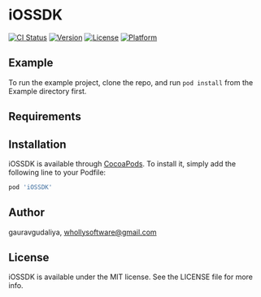 # iOSSDK

[![CI Status](https://img.shields.io/travis/gauravgudaliya/iOSSDK.svg?style=flat)](https://travis-ci.org/gauravgudaliya/iOSSDK)
[![Version](https://img.shields.io/cocoapods/v/iOSSDK.svg?style=flat)](https://cocoapods.org/pods/iOSSDK)
[![License](https://img.shields.io/cocoapods/l/iOSSDK.svg?style=flat)](https://cocoapods.org/pods/iOSSDK)
[![Platform](https://img.shields.io/cocoapods/p/iOSSDK.svg?style=flat)](https://cocoapods.org/pods/iOSSDK)

## Example

To run the example project, clone the repo, and run `pod install` from the Example directory first.

## Requirements

## Installation

iOSSDK is available through [CocoaPods](https://cocoapods.org). To install
it, simply add the following line to your Podfile:

```ruby
pod 'iOSSDK'
```

## Author

gauravgudaliya, whollysoftware@gmail.com

## License

iOSSDK is available under the MIT license. See the LICENSE file for more info.
